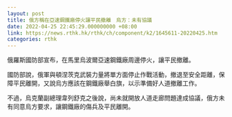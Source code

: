 ```yaml
---
layout: post
title: 俄方稱在亞速鋼鐵廠停火讓平民撤離　烏方：未有協議
date: 2022-04-25 22:45:29.000000000 +08:00
link: https://news.rthk.hk/rthk/ch/component/k2/1645611-20220425.htm
categories: rthk
---
```


俄羅斯國防部宣布，在馬里烏波爾亞速鋼鐵廠周邊停火，讓平民撤離。

國防部說，俄軍與頓涅茨克武裝力量將單方面停止作戰活動，撤退至安全距離，保障平民離開，又說烏方應該在鋼鐵廠舉白旗，以示準備好人道撤離工作。

不過，烏克蘭副總理韋列舒克之後說，尚未就開放人道走廊問題達成協議，俄方未有同意烏方要求，讓鋼鐵廠的傷兵及平民離開。
